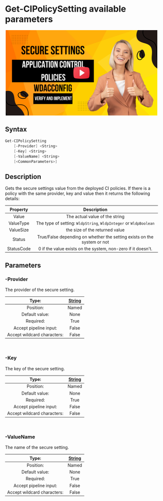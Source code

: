 # Get-CIPolicySetting available parameters

<div align="center">
<a href="https://www.youtube.com/watch?v=hNpzYlOMCys"><img src="https://raw.githubusercontent.com/HotCakeX/.github/main/Pictures/PNG%20and%20JPG/Thumbnails%20with%20YouTube%20play%20logo/YouTube%20Thumbnail%20-%20secure%20settings%20in%20WDAC%20Policies.png" alt="How To Set And Query Secure Settings in App Control Policies" width="500"></a></div>

## Syntax

```powershell
Get-CIPolicySetting
    [-Provider] <String>
    [-Key] <String>
    [-ValueName] <String>
    [<CommonParameters>]
```

## Description

Gets the secure settings value from the deployed CI policies. If there is a policy with the same provider, key and value then it returns the following details:

<div align='center'>

| Property | Description |
| :-------------: | :-------------: |
| Value | The actual value of the string |
| ValueType | The type of setting: `WldpString`, `WldpInteger` or `WldpBoolean` |
| ValueSize | the size of the returned value |
| Status | True/False depending on whether the setting exists on the system or not |
| StatusCode | 0 if the value exists on the system, non-zero if it doesn't. |

</div>

## Parameters

### -Provider

The provider of the secure setting.

<div align='center'>

| Type: |[String](https://learn.microsoft.com/en-us/dotnet/api/system.string)|
| :-------------: | :-------------: |
| Position: | Named |
| Default value: | None |
| Required: | True |
| Accept pipeline input: | False |
| Accept wildcard characters: | False |

</div>

<br>

### -Key

The key of the secure setting.

<div align='center'>

| Type: |[String](https://learn.microsoft.com/en-us/dotnet/api/system.string)|
| :-------------: | :-------------: |
| Position: | Named |
| Default value: | None |
| Required: | True |
| Accept pipeline input: | False |
| Accept wildcard characters: | False |

</div>

<br>

### -ValueName

The name of the secure setting.

<div align='center'>

| Type: |[String](https://learn.microsoft.com/en-us/dotnet/api/system.string)|
| :-------------: | :-------------: |
| Position: | Named |
| Default value: | None |
| Required: | True |
| Accept pipeline input: | False |
| Accept wildcard characters: | False |

</div>

<br>
